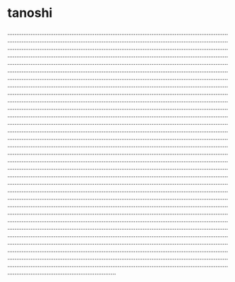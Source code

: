 # tanoshi

.............................................................................................................................................................................................................................................................................................................................................................................................................................................................................................................................................................................................................................................................................................................................................................................................................................................................................................................................................................................................................................................................................................................................................................................................................................................................................................................................................................................................................................................................................................................................................................................................................................................................................................................................................................................................................................................................................................................................................................................................................................................................................................................................................................................................................................................................................................................................................................................................................................................................................................................................................................................................................................................................................................................................................................................................................................................................................................................................................................................................................................................................................................................................................................................................................................................................................................................................................................................................................................................................................................................................................................................................................................................................................................................................................................................................................................................................................................................................................................................................................................................................................................................................................................................................